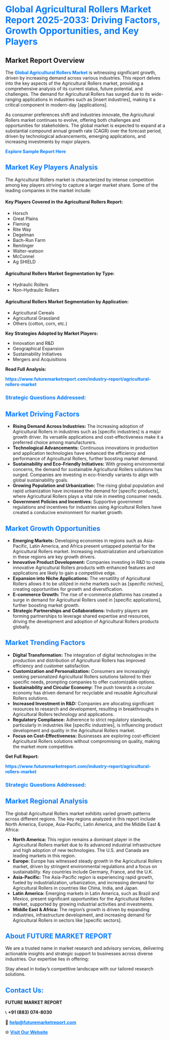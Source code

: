 <h1 style="color: #007BFF;">Global Agricultural Rollers Market Report 2025-2033: Driving Factors, Growth Opportunities, and Key Players</h1>

<section id="overview">
<h2>Market Report Overview</h2>
<p>The <a href="https://www.futuremarketreport.com/industry-report/agricultural-rollers-market" style="color: #007BFF; text-decoration: none;"><strong>Global Agricultural Rollers Market</strong></a> is witnessing significant growth, driven by increasing demand across various industries. This report delves into the key aspects of the Agricultural Rollers market, providing a comprehensive analysis of its current status, future potential, and challenges. The demand for Agricultural Rollers has surged due to its wide-ranging applications in industries such as [insert industries], making it a critical component in modern-day [applications].</p>
<p>As consumer preferences shift and industries innovate, the Agricultural Rollers market continues to evolve, offering both challenges and opportunities for stakeholders. The global market is expected to expand at a substantial compound annual growth rate (CAGR) over the forecast period, driven by technological advancements, emerging applications, and increasing investments by major players.</p>
</section>

<section id="overview">
<p><a href="https://www.futuremarketreport.com/request-sample/reportId=86974" style="color: #007BFF; text-decoration: none;"><strong>Explore Sample Report Here</strong></a></p>
</section>

<section id="key-players">
<h2 style="color: #007BFF;">Market Key Players Analysis</h2>
<p>The Agricultural Rollers market is characterized by intense competition among key players striving to capture a larger market share. Some of the leading companies in the market include:</p>
<h4>Key Players Covered in the Agricultural Rollers Report:</h4>
<ul><li>Horsch</li><li>Great Plains</li><li>Fleming</li><li>Rite Way</li><li>Degelman</li><li>Bach-Run Farm</li><li>Remlinger</li><li>Walter-watson</li><li>McConnel</li><li>Ag SHIELD</li></ul>
<h4>Agricultural Rollers Market Segmentation by Type:</h4>
<ul><li>Hydraulic Rollers</li><li>Non-Hydraulic Rollers</li></ul>

<h4>Agricultural Rollers Market Segmentation by Application:</h4>
<ul><li>Agricultural Cereals</li><li>Agricultural Grassland</li><li>Others (cotton, corn, etc.)</li></ul>
<p><strong>Key Strategies Adopted by Market Players:</strong></p>
<ul>
<li>Innovation and R&D</li>
<li>Geographical Expansion</li>
<li>Sustainability Initiatives</li>
<li>Mergers and Acquisitions</li>
</ul>
</section>

<section>
<p><strong>Read Full Analysis: </strong></p><a href="https://www.futuremarketreport.com/industry-report/agricultural-rollers-market" style="color: #007BFF; text-decoration: none;"><strong>https://www.futuremarketreport.com/industry-report/agricultural-rollers-market</strong></a>
<h3 style="color: #007BFF;">Strategic Questions Addressed:</h3>
</section>

<section id="driving-factors">
<h2 style="color: #007BFF;">Market Driving Factors</h2>
<ul>
<li><strong>Rising Demand Across Industries:</strong> The increasing adoption of Agricultural Rollers in industries such as [specific industries] is a major growth driver. Its versatile applications and cost-effectiveness make it a preferred choice among manufacturers.</li>
<li><strong>Technological Advancements:</strong> Continuous innovations in production and application technologies have enhanced the efficiency and performance of Agricultural Rollers, further boosting market demand.</li>
<li><strong>Sustainability and Eco-Friendly Initiatives:</strong> With growing environmental concerns, the demand for sustainable Agricultural Rollers solutions has surged. Companies are investing in eco-friendly variants to align with global sustainability goals.</li>
<li><strong>Growing Population and Urbanization:</strong> The rising global population and rapid urbanization have increased the demand for [specific products], where Agricultural Rollers plays a vital role in meeting consumer needs.</li>
<li><strong>Government Policies and Incentives:</strong> Supportive government regulations and incentives for industries using Agricultural Rollers have created a conducive environment for market growth.</li>
</ul>
</section>

<section id="growth-opportunities">
<h2 style="color: #007BFF;">Market Growth Opportunities</h2>
<ul>
<li><strong>Emerging Markets:</strong> Developing economies in regions such as Asia-Pacific, Latin America, and Africa present untapped potential for the Agricultural Rollers market. Increasing industrialization and urbanization in these regions are key growth drivers.</li>
<li><strong>Innovative Product Development:</strong> Companies investing in R&D to create innovative Agricultural Rollers products with enhanced features and applications are likely to gain a competitive edge.</li>
<li><strong>Expansion into Niche Applications:</strong> The versatility of Agricultural Rollers allows it to be utilized in niche markets such as [specific niches], creating opportunities for growth and diversification.</li>
<li><strong>E-commerce Growth:</strong> The rise of e-commerce platforms has created a surge in demand for Agricultural Rollers used in [specific applications], further boosting market growth.</li>
<li><strong>Strategic Partnerships and Collaborations:</strong> Industry players are forming partnerships to leverage shared expertise and resources, driving the development and adoption of Agricultural Rollers products globally.</li>
</ul>
</section>

<section id="trending-factors">
<h2 style="color: #007BFF;">Market Trending Factors</h2>
<ul>
<li><strong>Digital Transformation:</strong> The integration of digital technologies in the production and distribution of Agricultural Rollers has improved efficiency and customer satisfaction.</li>
<li><strong>Customization and Personalization:</strong> Consumers are increasingly seeking personalized Agricultural Rollers solutions tailored to their specific needs, prompting companies to offer customizable options.</li>
<li><strong>Sustainability and Circular Economy:</strong> The push towards a circular economy has driven demand for recyclable and reusable Agricultural Rollers solutions.</li>
<li><strong>Increased Investment in R&D:</strong> Companies are allocating significant resources to research and development, resulting in breakthroughs in Agricultural Rollers technology and applications.</li>
<li><strong>Regulatory Compliance:</strong> Adherence to strict regulatory standards, particularly in industries like [specific industries], is influencing product development and quality in the Agricultural Rollers market.</li>
<li><strong>Focus on Cost-Effectiveness:</strong> Businesses are exploring cost-efficient Agricultural Rollers solutions without compromising on quality, making the market more competitive.</li>
</ul>
</section>

<section>
<p><strong>Get Full Report: </strong></p><a href="https://www.futuremarketreport.com/industry-report/agricultural-rollers-market" style="color: #007BFF; text-decoration: none;"><strong>https://www.futuremarketreport.com/industry-report/agricultural-rollers-market</strong></a>
<h3 style="color: #007BFF;">Strategic Questions Addressed:</h3>
</section>


<section id="regional-analysis">
<h2 style="color: #007BFF;">Market Regional Analysis</h2>
<p>The global Agricultural Rollers market exhibits varied growth patterns across different regions. The key regions analyzed in this report include North America, Europe, Asia-Pacific, Latin America, and the Middle East & Africa:</p>
<ul>
<li><strong>North America:</strong> This region remains a dominant player in the Agricultural Rollers market due to its advanced industrial infrastructure and high adoption of new technologies. The U.S. and Canada are leading markets in this region.</li>
<li><strong>Europe:</strong> Europe has witnessed steady growth in the Agricultural Rollers market, driven by stringent environmental regulations and a focus on sustainability. Key countries include Germany, France, and the U.K.</li>
<li><strong>Asia-Pacific:</strong> The Asia-Pacific region is experiencing rapid growth, fueled by industrialization, urbanization, and increasing demand for Agricultural Rollers in countries like China, India, and Japan.</li>
<li><strong>Latin America:</strong> Emerging markets in Latin America, such as Brazil and Mexico, present significant opportunities for the Agricultural Rollers market, supported by growing industrial activities and investments.</li>
<li><strong>Middle East & Africa:</strong> The region’s growth is driven by expanding industries, infrastructure development, and increasing demand for Agricultural Rollers in sectors like [specific sectors].</li>
</ul>
</section>

<footer>
<h2 style="color: #007BFF;">About FUTURE MARKET REPORT</h2>
<p>We are a trusted name in market research and advisory services, delivering actionable insights and strategic support to businesses across diverse industries. Our expertise lies in offering:</p>

<p>Stay ahead in today’s competitive landscape with our tailored research solutions.</p>

<h2 style="color: #007BFF;">Contact Us:</h2>
<p><strong>FUTURE MARKET REPORT</strong></p>
<p>📞 <strong>+91 (883) 074-8030</strong></p>
<p>📧 <strong><a href="mailto:help@futuremarketreport.com" style="color: #007BFF;">help@futuremarketreport.com</a></strong></p>
<p>🌐 <strong><a href="https://www.futuremarketreport.com/" style="color: #007BFF;">Visit Our Website</a></strong></p>
</footer>